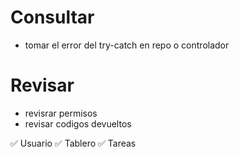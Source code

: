 # Consultar

* tomar el error del try-catch en repo o controlador


# Revisar
* revisrar permisos
* revisar codigos devueltos

✅ Usuario
✅ Tablero
✅ Tareas